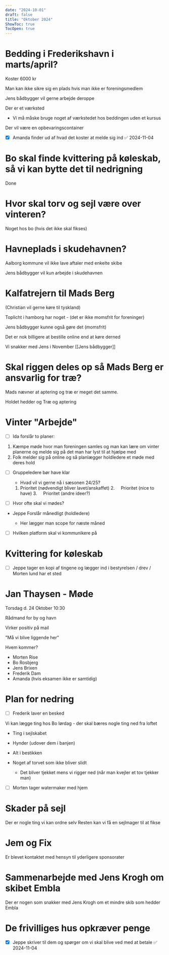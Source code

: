 ```yaml
---
date: "2024-10-01"
draft: false
title: "Oktober 2024"
ShowToc: true
TocOpen: true
---
```


# Bedding i Frederikshavn i marts/april?

Koster 6000 kr

Man kan ikke sikre sig en plads hvis man ikke er foreningsmedlem

Jens bådbygger vil gerne arbejde deroppe

Der er et værksted

- Vi må måske bruge noget af værkstedet hos beddingen uden et kursus

Der vil være en opbevaringscontainer

- [x] Amanda finder ud af hvad det koster at melde sig ind ✅ 2024-11-04

# Bo skal finde kvittering på køleskab, så vi kan bytte det til nedrigning

Done

# Hvor skal torv og sejl være over vinteren? 

Noget hos bo (hvis det ikke skal fikses)

# Havneplads i skudehavnen?

Aalborg kommune vil ikke lave aftaler med enkelte skibe

Jens bådbygger vil kun arbejde i skudehavnen

# Kalfatrejern til Mads Berg

(Christian vil gerne køre til tyskland)

Toplicht i hamborg har noget - (det er ikke momsfrit for foreninger)

Jens bådbygger kunne også gøre det (momsfrit)

Det er nok billigere at bestille online end at køre derned

Vi snakker med Jens i November [[Jens bådbygger]]

# Skal riggen deles op så Mads Berg er ansvarlig for træ?

Mads nævner at aptering og træ er meget det samme.

Holdet hedder og Træ og aptering

# Vinter "Arbejde"

- [ ] Ida forslår to planer:

1. Kæmpe møde hvor man foreningen samles og man kan lære om vinter planerne og melde sig på det man har lyst til at hjælpe med
2. Folk melder sig på online og så planlægger holdledere et møde med deres hold

- [ ] Gruppeledere bør have klar

  - Hvad vil vi gerne nå i sæsonen 24/25?

  1.  Prioritet (nødvendigt bliver lavet/anskaffet)
      2.     Prioritet (nice to have)
      3.     Prioritet (andre ideer?)

- [ ] Hvor ofte skal vi mødes?
- Jeppe Forslår månedligt (holdledere)

  - Her lægger man scope for næste måned

- [ ] Hvilken platform skal vi kommunikere på

# Kvittering for køleskab

- [ ] Jeppe tager en kopi af tingene og lægger ind i bestyrelsen / drev / Morten lund har et sted

# Jan Thaysen - Møde

Torsdag d. 24 Oktober 10:30

Rådmand for by og havn

Virker positiv på mail

"Må vi blive liggende her"

Hvem kommer?

- Morten Rise
- Bo Rosbjerg
- Jens Brixen
- Frederik Dam
- Amanda (hvis eksamen ikke er samtidig)

# Plan for nedring

- [ ] Frederik laver en besked

Vi kan lægge ting hos Bo lørdag - der skal bæres nogle ting ned fra loftet

- Ting i sejlskabet
- Hynder (udover dem i banjen)
- Alt i bestikken
- Noget af torvet som ikke bliver slidt

  - Det bliver tjekket mens vi rigger ned (når man kvejler et tov tjekker man)

- [ ] Morten tager watermaker med hjem

# Skader på sejl

Der er nogle ting vi kan ordne selv
Resten kan vi få en sejlmager til at fikse

# Jem og Fix

Er blevet kontaktet med hensyn til yderligere sponsorater

# Sammenarbejde med Jens Krogh om skibet Embla

Der er nogen som snakker med Jens Krogh om et mindre skib som hedder Embla

# De frivilliges hus opkræver penge

- [x] Jeppe skriver til dem og spørger om vi skal blive ved med at betale ✅ 2024-11-04
